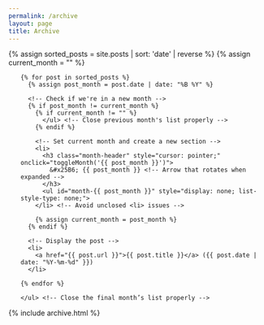 ```yaml
---
permalink: /archive
layout: page
title: Archive
---
```


<div class="post">

  {% assign sorted_posts = site.posts | sort: 'date' | reverse %}
  {% assign current_month = "" %}
  
  <ul style="list-style-type: none;"> <!-- Remove bullets for the months -->

    {% for post in sorted_posts %}
      {% assign post_month = post.date | date: "%B %Y" %}
      
      <!-- Check if we're in a new month -->
      {% if post_month != current_month %}
        {% if current_month != "" %}
          </ul> <!-- Close previous month's list properly -->
        {% endif %}
        
        <!-- Set current month and create a new section -->
        <li>
          <h3 class="month-header" style="cursor: pointer;" onclick="toggleMonth('{{ post_month }}')">
            &#x25B6; {{ post_month }} <!-- Arrow that rotates when expanded -->
          </h3>
          <ul id="month-{{ post_month }}" style="display: none; list-style-type: none;">
        </li> <!-- Avoid unclosed <li> issues -->
        
        {% assign current_month = post_month %}
      {% endif %}
      
      <!-- Display the post -->
      <li>
        <a href="{{ post.url }}">{{ post.title }}</a> ({{ post.date | date: "%Y-%m-%d" }})
      </li>
      
    {% endfor %}
    
    </ul> <!-- Close the final month’s list properly -->
    
  </ul> <!-- Close the outer list -->
</div>

<!-- Add some JavaScript to handle the collapsing/expanding functionality -->
<script>
  function toggleMonth(month) {
    var list = document.getElementById('month-' + month);
    var header = document.querySelector('h3.month-header[onclick="toggleMonth(\'' + month + '\')"]');
    
    if (list.style.display === "none") {
      list.style.display = "block";
      header.innerHTML = "&#x25BC; " + month; // Change to downward arrow
    } else {
      list.style.display = "none";
      header.innerHTML = "&#x25B6; " + month; // Change to right arrow
    }
  }
</script>

<!-- Include the tag archive -->
{% include archive.html %}
